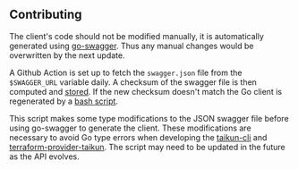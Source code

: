 ## Contributing

The client's code should not be modified manually, it is automatically
generated using [go-swagger](https://goswagger.io/). Thus any manual changes
would be overwritten by the next update.

A Github Action is set up to fetch the `swagger.json` file from the
`$SWAGGER_URL` variable daily.  A checksum of the swagger file is then computed
and [stored](swagger_sha1sum.txt).  If the new checksum doesn't match
the Go client is regenerated by a [bash script](generate_client.sh).

This script makes some type modifications to the JSON swagger file before using
go-swagger to generate the client. These modifications are necessary to avoid
Go type errors when developing the
[taikun-cli](https://github.com/itera-io/taikun-cli) and
[terraform-provider-taikun](https://github.com/itera-io/terraform-provider-taikun).
The script may need to be updated in the future as the API evolves.
